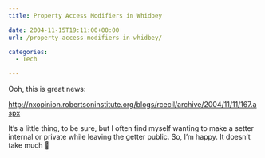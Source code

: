 ```yaml
---
title: Property Access Modifiers in Whidbey

date: 2004-11-15T19:11:00+00:00
url: /property-access-modifiers-in-whidbey/

categories:
  - Tech

---
```

Ooh, this is great news:

<http://nxopinion.robertsoninstitute.org/blogs/rcecil/archive/2004/11/11/167.aspx>

It’s a little thing, to be sure, but I often find myself wanting to make a setter internal or private while leaving the getter public. So, I’m happy. It doesn’t take much 🙂